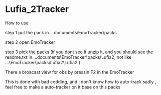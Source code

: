 # Lufia_2Tracker

How to use

step 1
put the pack in ...documents\EmoTracker\packs

step 2
open EmoTracker

step 3
pick the packs 
(if you dont see it unzip it, and you should see the readme.txt in ...documents\EmoTracker\packs\Lufia2, not like ...\EmoTracker\packs\Lufia2\Lufia2 )

There a broacast view for obs by pressin F2 in the EmoTracker

This is done with bad codding, and i don't know how to auto-track sadly , feel free to make a auto-tracker on it base on this packs
